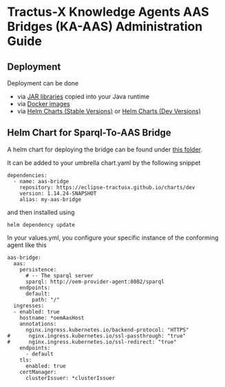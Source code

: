 <!--
 * Copyright (c) 2022,2024 Contributors to the Eclipse Foundation
 *
 * See the NOTICE file(s) distributed with this work for additional
 * information regarding copyright ownership.
 *
 * This program and the accompanying materials are made available under the
 * terms of the Apache License, Version 2.0 which is available at
 * https://www.apache.org/licenses/LICENSE-2.0.
 *
 * Unless required by applicable law or agreed to in writing, software
 * distributed under the License is distributed on an "AS IS" BASIS, WITHOUT
 * WARRANTIES OR CONDITIONS OF ANY KIND, either express or implied. See the
 * License for the specific language governing permissions and limitations
 * under the License.
 *
 * SPDX-License-Identifier: Apache-2.0

-->
# Tractus-X Knowledge Agents AAS Bridges (KA-AAS) Administration Guide

## Deployment

Deployment can be done
* via [JAR libraries](https://github.com/orgs/eclipse-tractusx/packages?repo_name=knowledge-agents-aas-bridge&ecosystem=maven) copied into your Java runtime
* via [Docker images](https://hub.docker.com/r/tractusx) 
* via [Helm Charts (Stable Versions)](https://eclipse-tractusx.github.io/charts/stable) or [Helm Charts (Dev Versions)](https://eclipse-tractusx.github.io/charts/stable)


## Helm Chart for Sparql-To-AAS Bridge

A helm chart for deploying the bridge can be found under [this folder](../../charts/aas-bridge).

It can be added to your umbrella chart.yaml by the following snippet

```console
dependencies:
  - name: aas-bridge
    repository: https://eclipse-tractusx.github.io/charts/dev
    version: 1.14.24-SNAPSHOT
    alias: my-aas-bridge
```

and then installed using

```console
helm dependency update
```

In your values.yml, you configure your specific instance of the conforming agent like this

```console
aas-bridge:
  aas:
    persistence:
      # -- The sparql server
      sparql: http://oem-provider-agent:8082/sparql
    endpoints:
      default:
        path: "/"
  ingresses:
  - enabled: true
    hostname: *oemAasHost
    annotations:
      nginx.ingress.kubernetes.io/backend-protocol: "HTTPS"
#      nginx.ingress.kubernetes.io/ssl-passthrough: "true"
#      nginx.ingress.kubernetes.io/ssl-redirect: "true"
    endpoints:
      - default
    tls:
      enabled: true
    certManager:
      clusterIssuer: *clusterIssuer
```



